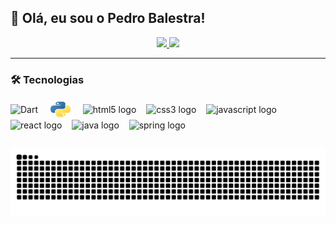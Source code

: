 ## 👋 Olá, eu sou o Pedro Balestra!

<div align="center">
  <a href="https://github.com/Pedro-Balestra">
    <img height="180em" src="https://github-readme-stats.vercel.app/api?username=Pedro-Balestra&show_icons=true&theme=dark&include_all_commits=true&count_private=true"/>
    <img height="180em" src="https://github-readme-stats.vercel.app/api/top-langs/?username=Pedro-Balestra&layout=compact&langs_count=7&theme=dark"/>
  </a>
</div>

---

### 🛠️ Tecnologias

<div style="display: inline_block">
  <img align="center" alt="Dart" height="30" width="40" src="https://cdn.jsdelivr.net/gh/devicons/devicon/icons/flutter/flutter-original.svg" />
  <img width="8" />
  <img align="center" alt="Python" height="30" width="40" src="https://raw.githubusercontent.com/devicons/devicon/master/icons/python/python-original.svg" />
  <img width="8" />
  <img align="center" height="30" width="40" src="https://cdn.jsdelivr.net/gh/devicons/devicon/icons/html5/html5-original.svg" height="25" alt="html5 logo"  />
  <img width="8" />
  <img align="center" height="30" width="40" src="https://cdn.jsdelivr.net/gh/devicons/devicon/icons/css3/css3-original.svg" height="25" alt="css3 logo"  />
  <img width="8" />
  <img align="center" height="30" width="40" src="https://cdn.jsdelivr.net/gh/devicons/devicon/icons/javascript/javascript-plain.svg" height="25" alt="javascript logo"  />
  <img width="8" />
  <img align="center" height="30" width="40" src="https://cdn.jsdelivr.net/gh/devicons/devicon/icons/react/react-original.svg" height="25" alt="react logo"  />
  <img width="8" />
  <img align="center" height="30" width="40" src="https://cdn.jsdelivr.net/gh/devicons/devicon/icons/java/java-original.svg" height="25" alt="java logo"  />
  <img width="8" />
  <img align="center" height="30" width="40" src="https://cdn.jsdelivr.net/gh/devicons/devicon/icons/spring/spring-original.svg" height="25" alt="spring logo"  />
<!--   <img width="8" />
  <img align="center" height="30" width="40" src="https://cdn.jsdelivr.net/gh/devicons/devicon/icons/mysql/mysql-original.svg" height="25" alt="mysql logo"  />
  <img width="8" />
  <img align="center" height="30" width="40" src="https://cdn.jsdelivr.net/gh/devicons/devicon/icons/postgresql/postgresql-original.svg" height="25" alt="postgresql logo"  />
  <img width="8" />
  <img align="center" src="https://cdn.jsdelivr.net/gh/devicons/devicon/icons/docker/docker-original.svg" height="25" alt="docker logo"  /> -->
</div>

##

<picture align="center">
  <source media="(prefers-color-scheme: dark)" srcset="https://raw.githubusercontent.com/Pedro-Balestra/Pedro-Balestra/output/github-contribution-grid-snake-dark.svg">
  <source media="(prefers-color-scheme: light)" srcset="https://raw.githubusercontent.com/Pedro-Balestra/Pedro-Balestra/output/github-contribution-grid-snake-dark.svg">
  <img align="center" alt="github contribution grid snake animation" src="https://raw.githubusercontent.com/Pedro-Balestra/Pedro-Balestra/output/github-contribution-grid-snake.svg">
</picture>




